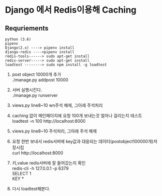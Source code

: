 # Django 에서 Redis이용해 Caching 

## Requriements
```
python (3.6)
pipenv 
Django(2.x) ----> pipenv install 
django-redis ---->pipenv install 
redis-tools------> sudo apt-get install 
redis-server-----> sudo apt-get install
loadtest --------> sudo npm install -g loadtest 
```

1. post object 10000개 추가     
  ./manage.py addpost 10000  

2. 서버 실행시킨다.  
./manage.py runserver  

3. views.py  line8~10 wn주석 해제, 그아래 주석처리   

4. caching 없이 메인페이지에 요청 100개 보내는것  얼마나 걸리는지 테스트   
  loadtest -n 100 http://localhost:8000  

5. views.py line8~10 주석처리, 그아래 주석 해제   

6. 요청 한번 보내서 redis서버에 key값과 대응되는 데이터(postobject100000개)저장시킴    
  curl http://localhost:8000  

7. 키,value redis서버에 잘 들어갔는지 확인    
 redis-cli -h 127.0.0.1 -p 6379       
SELECT 1   
KEY *  

8. 다시 loadtest해본다.  




